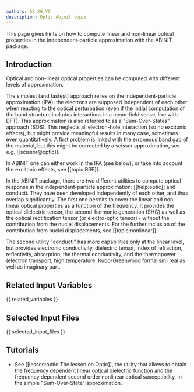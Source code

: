```yaml
---
authors: SS,XG,YG
description: Optic Abinit topic
---
```


This page gives hints on how to compute linear and non-linear optical properties 
in the independent-particle approximation with the ABINIT package.

## Introduction

Optical and non-linear optical properties can be computed with different
levels of approximation.

The simplest (and fastest) approach relies on the independent-particle
approximation (IPA): the electrons are supposed independent of each other when
reacting to the optical perturbation (even if the initial computation of the
band structure includes interactions in a mean-field sense, like with DFT).
This approximation is also referred to as a "Sum-Over-States" approach (SOS).
This neglects all electron-hole interaction (so no excitonic effects), but
might provide meaningful results in many case, sometimes even quantitatively.
A first problem is linked with the erroneous band gap of the material, but
this might be corrected by a scissor approximation, see e.g. [[scissor@optic]].

In ABINIT one can either work in the IPA (see below), or take into account the
excitonic effects, see [[topic:BSE]].

In the ABINIT package, there are two different utilities to compute optical
response in the independent-particle approximation: [[help:optic]] and
conducti. They have been developed independently of each other, and thus
overlap significantly. The first one permits to cover the linear and non-
linear optical properties as a function of the frequency. It provides the
optical dielectric tensor, the second-harmonic generation (SHG) as well as the
optical rectification tensor (or electro-optic tensor) - without the
contribution from the nuclei displacements. For the further inclusion of the
contribution from nuclei displacements, see [[topic:nonlinear]].

The second utility "conducti" has more capabilities only at the linear level,
but provides electronic conductivity, dielectric tensor, index of refraction,
reflectivity, absorption, the thermal conductivity, and the thermopower
(electron transport, high temperature, Kubo-Greenwood formalism) real as well
as imaginary part.



## Related Input Variables

{{ related_variables }}

## Selected Input Files

{{ selected_input_files }}

## Tutorials

* See [[lesson:optic|The lesson on Optic]], the utility that allows to obtain the frequency dependent linear optical dielectric function and the frequency dependent second order nonlinear optical susceptibility, in the simple "Sum-Over-State" approximation.

